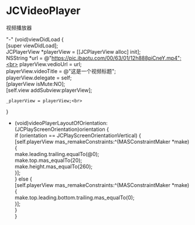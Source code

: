 # JCVideoPlayer
视频播放器

"-" (void)viewDidLoad {<br>
    [super viewDidLoad];<br>
    JCPlayerView *playerView = [[JCPlayerView alloc] init];<br>
    NSString *url = @"https://pic.ibaotu.com/00/63/01/12h888piCneY.mp4";<br>
    playerView.vedioUrl = url;<br>
    playerView.videoTitle = @"这是一个视频标题";<br>
    playerView.delegate = self;<br>
    [playerView isMute:NO];<br>
    [self.view addSubview:playerView];<br>
    
    _playerView = playerView;<br>
    
 }


 - (void)videoPlayerLayoutOfOrientation:(JCPlayScreenOrientation)orientation {<br>
    if (orientation == JCPlayScreenOrientationVertical) {<br>
        [self.playerView mas_remakeConstraints:^(MASConstraintMaker *make) {<br>
            make.leading.trailing.equalTo(@0);<br>
            make.top.mas_equalTo(20);<br>
            make.height.mas_equalTo(260);<br>
        }];<br>
    } else {<br>
        [self.playerView mas_remakeConstraints:^(MASConstraintMaker *make) {<br>
            make.top.leading.bottom.trailing.mas_equalTo(0);<br>
        }];<br>
    }<br>
}<br>
